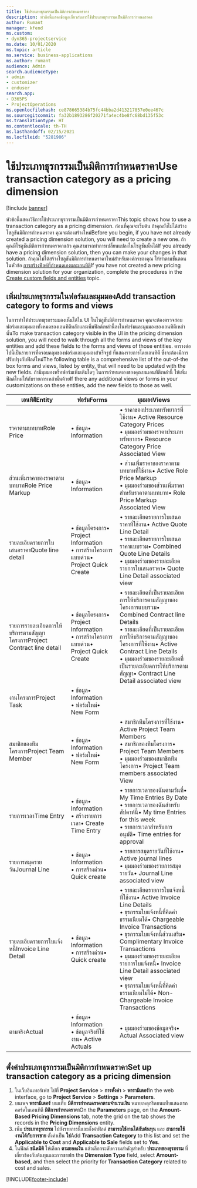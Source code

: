 ```yaml
---
title: ใช้ประเภทธุรกรรมเป็นมิติการกำหนดราคา
description: หัวข้อนี้แสดงข้อมูลเกี่ยวกับการใช้ประเภทธุรกรรมเป็นมิติการกำหนดราคา
author: Rumant
manager: kfend
ms.custom:
- dyn365-projectservice
ms.date: 10/01/2020
ms.topic: article
ms.service: business-applications
ms.author: rumant
audience: Admin
search.audienceType:
- admin
- customizer
- enduser
search.app:
- D365PS
- ProjectOperations
ms.openlocfilehash: ce878665384b75fc44bba2d413217857e0ee467c
ms.sourcegitcommit: fa32b1893286f20271fa4ec4be8fc68bd135f53c
ms.translationtype: HT
ms.contentlocale: th-TH
ms.lasthandoff: 02/15/2021
ms.locfileid: "5281906"
---
```

# <a name="use-transaction-category-as-a-pricing-dimension"></a><span data-ttu-id="526a7-103">ใช้ประเภทธุรกรรมเป็นมิติการกำหนดราคา</span><span class="sxs-lookup"><span data-stu-id="526a7-103">Use transaction category as a pricing dimension</span></span>

[!include [banner](../includes/psa-now-project-operations.md)]

<span data-ttu-id="526a7-104">หัวข้อนี้แสดงวิธีการใช้ประเภทธุรกรรมเป็นมิติการกำหนดราคา</span><span class="sxs-lookup"><span data-stu-id="526a7-104">This topic shows how to use a transaction category as a pricing dimension.</span></span> <span data-ttu-id="526a7-105">ก่อนที่คุณจะเริ่มต้น ถ้าคุณยังไม่ได้สร้างโซลูชันมิติการกำหนดราคา คุณจะต้องสร้างใหม่</span><span class="sxs-lookup"><span data-stu-id="526a7-105">Before you begin, if you have not already created a pricing dimension solution, you will need to create a new one.</span></span> <span data-ttu-id="526a7-106">ถ้าคุณมีโซลูชันมิติการกำหนดราคาแล้ว คุณสามารถทำการเปลี่ยนแปลงในโซลูชันนั้นได้</span><span class="sxs-lookup"><span data-stu-id="526a7-106">If you already have a pricing dimension solution, then you can make your changes in that solution.</span></span> <span data-ttu-id="526a7-107">ถ้าคุณไม่ได้สร้างโซลูชันมิติการกำหนดราคาใหม่สำหรับองค์กรของคุณ ให้ทำตามขั้นตอนในหัวข้อ [การสร้างฟิลด์ที่กำหนดเองและเอนทิตี](create-custom-fields-entities.md)</span><span class="sxs-lookup"><span data-stu-id="526a7-107">If you have not created a new pricing dimension solution for your organization, complete the procedures in the [Create custom fields and entities](create-custom-fields-entities.md) topic.</span></span>

## <a name="add-transaction-category-to-forms-and-views"></a><span data-ttu-id="526a7-108">เพิ่มประเภทธุรกรรมในฟอร์มและมุมมอง</span><span class="sxs-lookup"><span data-stu-id="526a7-108">Add transaction category to forms and views</span></span>
<span data-ttu-id="526a7-109">ในการทำให้ประเภทธุรกรรมมองเห็นได้ใน UI ในโซลูชันมิติการกำหนดราคา คุณจะต้องตรวจสอบฟอร์มและมุมมองทั้งหมดของเอนทิตีหลักและเพิ่มฟิลด์เหล่านี้ลงในฟอร์มและมุมมองของเอนทิตีเหล่านั้น</span><span class="sxs-lookup"><span data-stu-id="526a7-109">To make transaction category visible in the UI in the pricing dimension solution, you will need to walk through all the forms and views of the key entities and add these fields to the forms and views of those entities.</span></span>
<span data-ttu-id="526a7-110">ตารางต่อไปนี้เป็นรายการที่ครอบคลุมของฟอร์มและมุมมองสำเร็จรูป ที่แสดงรายการโดยเอนทิตี ซึ่งจะต้องมีการปรับปรุงกับฟิลด์ใหม่</span><span class="sxs-lookup"><span data-stu-id="526a7-110">The following table is a comprehensive list of the out-of-the box forms and views, listed by entity, that will need to be updated with the new fields.</span></span> <span data-ttu-id="526a7-111">ถ้ามีมุมมองหรือฟอร์มเพิ่มเติมใดๆ ในการกำหนดเองของคุณบนเอนทิตีเหล่านี้ ให้เพิ่มฟิลด์ใหม่ให้กับรายการเหล่านั้นด้วย</span><span class="sxs-lookup"><span data-stu-id="526a7-111">If there any additional views or forms in your customizations on these entities, add the new fields to those as well.</span></span>

|  <span data-ttu-id="526a7-112">เอนทิตี</span><span class="sxs-lookup"><span data-stu-id="526a7-112">Entity</span></span>        | <span data-ttu-id="526a7-113">ฟอร์ม</span><span class="sxs-lookup"><span data-stu-id="526a7-113">Forms</span></span>     |<span data-ttu-id="526a7-114">มุมมอง</span><span class="sxs-lookup"><span data-stu-id="526a7-114">Views</span></span>        |
| ------------------------------|---------------------------------|----------------------------------|
|  <span data-ttu-id="526a7-115">ราคาตามบทบาท</span><span class="sxs-lookup"><span data-stu-id="526a7-115">Role Price</span></span>|<span data-ttu-id="526a7-116">• ข้อมูล</span><span class="sxs-lookup"><span data-stu-id="526a7-116">• Information</span></span> |<span data-ttu-id="526a7-117">• ราคาของประเภททรัพยากรที่ใช้งาน</span><span class="sxs-lookup"><span data-stu-id="526a7-117">• Active Resource Category Prices</span></span><br> <span data-ttu-id="526a7-118">• มุมมองร่วมของราคาประเภททรัพยากร</span><span class="sxs-lookup"><span data-stu-id="526a7-118">• Resource Category Price Associated View</span></span>|
|  <span data-ttu-id="526a7-119">ส่วนเพิ่มราคาของราคาตามบทบาท</span><span class="sxs-lookup"><span data-stu-id="526a7-119">Role Price Markup</span></span>|<span data-ttu-id="526a7-120">• ข้อมูล</span><span class="sxs-lookup"><span data-stu-id="526a7-120">• Information</span></span>|<span data-ttu-id="526a7-121">• ส่วนเพิ่มราคาของราคาตามบทบาทที่ใช้งาน</span><span class="sxs-lookup"><span data-stu-id="526a7-121">• Active Role Price Markup</span></span><br><span data-ttu-id="526a7-122">• มุมมองร่วมของส่วนเพิ่มราคาสำหรับราคาตามบทบาท</span><span class="sxs-lookup"><span data-stu-id="526a7-122">• Role Price Markup Associated View</span></span>|
|  <span data-ttu-id="526a7-123">รายละเอียดรายการใบเสนอราคา</span><span class="sxs-lookup"><span data-stu-id="526a7-123">Quote line detail</span></span>|<span data-ttu-id="526a7-124">• ข้อมูลโครงการ</span><span class="sxs-lookup"><span data-stu-id="526a7-124">• Project Information</span></span><br><span data-ttu-id="526a7-125">• การสร้างโครงการแบบด่วน</span><span class="sxs-lookup"><span data-stu-id="526a7-125">• Project Quick Create</span></span>|<span data-ttu-id="526a7-126">• รายละเอียดรายการใบเสนอราคาที่ใช้งาน</span><span class="sxs-lookup"><span data-stu-id="526a7-126">• Active Quote Line Detail</span></span><br><span data-ttu-id="526a7-127">• รายละเอียดรายการใบเสนอราคาแบบรวม</span><span class="sxs-lookup"><span data-stu-id="526a7-127">• Combined Quote Line Details</span></span><br><span data-ttu-id="526a7-128">• มุมมองร่วมของรายละเอียดรายการใบเสนอราคา</span><span class="sxs-lookup"><span data-stu-id="526a7-128">• Quote Line Detail associated view</span></span>|
|  <span data-ttu-id="526a7-129">รายการรายละเอียดการให้บริการตามสัญญาโครงการ</span><span class="sxs-lookup"><span data-stu-id="526a7-129">Project Contract line detail</span></span>|<span data-ttu-id="526a7-130">• ข้อมูลโครงการ</span><span class="sxs-lookup"><span data-stu-id="526a7-130">• Project Information</span></span><br><span data-ttu-id="526a7-131">• การสร้างโครงการแบบด่วน</span><span class="sxs-lookup"><span data-stu-id="526a7-131">• Project Quick Create</span></span>|<span data-ttu-id="526a7-132">• รายละเอียดที่เป็นรายละเอียดการให้บริการตามสัญญาของโครงการแบบรวม</span><span class="sxs-lookup"><span data-stu-id="526a7-132">• Combined Contract line Details</span></span><br><span data-ttu-id="526a7-133">• รายละเอียดที่เป็นรายละเอียดการให้บริการตามสัญญาของโครงการที่ใช้งาน</span><span class="sxs-lookup"><span data-stu-id="526a7-133">• Active Contract Line Details</span></span><br><span data-ttu-id="526a7-134">• มุมมองร่วมของรายละเอียดที่เป็นรายละเอียดการให้บริการตามสัญญา</span><span class="sxs-lookup"><span data-stu-id="526a7-134">• Contract Line Detail associated view</span></span>|
|  <span data-ttu-id="526a7-135">งานโครงการ</span><span class="sxs-lookup"><span data-stu-id="526a7-135">Project Task</span></span>|<span data-ttu-id="526a7-136">• ข้อมูล</span><span class="sxs-lookup"><span data-stu-id="526a7-136">• Information</span></span><br><span data-ttu-id="526a7-137">• ฟอร์มใหม่</span><span class="sxs-lookup"><span data-stu-id="526a7-137">• New Form</span></span>||
|  <span data-ttu-id="526a7-138">สมาชิกของทีมโครงการ</span><span class="sxs-lookup"><span data-stu-id="526a7-138">Project Team Member</span></span>|<span data-ttu-id="526a7-139">• ข้อมูล</span><span class="sxs-lookup"><span data-stu-id="526a7-139">• Information</span></span><br><span data-ttu-id="526a7-140">• ฟอร์มใหม่</span><span class="sxs-lookup"><span data-stu-id="526a7-140">• New Form</span></span>|<span data-ttu-id="526a7-141">• สมาชิกทีมโครงการที่ใช้งาน</span><span class="sxs-lookup"><span data-stu-id="526a7-141">• Active Project Team Members</span></span><br><span data-ttu-id="526a7-142">• สมาชิกของทีมโครงการ</span><span class="sxs-lookup"><span data-stu-id="526a7-142">• Project Team Members</span></span><br><span data-ttu-id="526a7-143">• มุมมองร่วมของสมาชิกทีมโครงการ</span><span class="sxs-lookup"><span data-stu-id="526a7-143">• Project Team members associated View</span></span>|
|  <span data-ttu-id="526a7-144">รายการเวลา</span><span class="sxs-lookup"><span data-stu-id="526a7-144">Time Entry</span></span>|<span data-ttu-id="526a7-145">• ข้อมูล</span><span class="sxs-lookup"><span data-stu-id="526a7-145">• Information</span></span><br><span data-ttu-id="526a7-146">• สร้างรายการเวลา</span><span class="sxs-lookup"><span data-stu-id="526a7-146">• Create Time Entry</span></span>|<span data-ttu-id="526a7-147">• รายการเวลาของฉันตามวันที่</span><span class="sxs-lookup"><span data-stu-id="526a7-147">• My Time Entries By Date</span></span><br><span data-ttu-id="526a7-148">• รายการเวลาของฉันสำหรับสัปดาห์นี้</span><span class="sxs-lookup"><span data-stu-id="526a7-148">• My time Entries for this week</span></span><br><span data-ttu-id="526a7-149">• รายการเวลาสำหรับการอนุมัติ</span><span class="sxs-lookup"><span data-stu-id="526a7-149">• Time entries for approval</span></span>|
|  <span data-ttu-id="526a7-150">รายการสมุดรายวัน</span><span class="sxs-lookup"><span data-stu-id="526a7-150">Journal Line</span></span>|<span data-ttu-id="526a7-151">• ข้อมูล</span><span class="sxs-lookup"><span data-stu-id="526a7-151">• Information</span></span><br><span data-ttu-id="526a7-152">• การสร้างด่วน</span><span class="sxs-lookup"><span data-stu-id="526a7-152">• Quick create</span></span>|<span data-ttu-id="526a7-153">• รายการสมุดรายวันที่ใช้งาน</span><span class="sxs-lookup"><span data-stu-id="526a7-153">• Active journal lines</span></span><br><span data-ttu-id="526a7-154">• มุมมองร่วมของรายการสมุดรายวัน</span><span class="sxs-lookup"><span data-stu-id="526a7-154">• Journal Line associated view</span></span>|
|  <span data-ttu-id="526a7-155">รายละเอียดรายการใบแจ้งหนี้</span><span class="sxs-lookup"><span data-stu-id="526a7-155">Invoice Line Detail</span></span>|<span data-ttu-id="526a7-156">• ข้อมูล</span><span class="sxs-lookup"><span data-stu-id="526a7-156">• Information</span></span><br><span data-ttu-id="526a7-157">• การสร้างด่วน</span><span class="sxs-lookup"><span data-stu-id="526a7-157">• Quick create</span></span>|<span data-ttu-id="526a7-158">• รายละเอียดรายการใบแจ้งหนี้ที่ใช้งาน</span><span class="sxs-lookup"><span data-stu-id="526a7-158">• Active Invoice Line Details</span></span><br><span data-ttu-id="526a7-159">• ธุรกรรมใบแจ้งหนี้ที่คิดค่าธรรมเนียมได้</span><span class="sxs-lookup"><span data-stu-id="526a7-159">• Chargeable Invoice Transactions</span></span><br><span data-ttu-id="526a7-160">• ธุรกรรมใบแจ้งหนี้ส่วนเสริม</span><span class="sxs-lookup"><span data-stu-id="526a7-160">• Complimentary Invoice Transactions</span></span><br><span data-ttu-id="526a7-161">• มุมมองร่วมของรายละเอียดรายการใบแจ้งหนี้</span><span class="sxs-lookup"><span data-stu-id="526a7-161">• Invoice Line Detail associated view</span></span><br><span data-ttu-id="526a7-162">• ธุรกรรมใบแจ้งหนี้ที่คิดค่าธรรมเนียมไม่ได้</span><span class="sxs-lookup"><span data-stu-id="526a7-162">• Non-Chargeable Invoice Transactions</span></span>|
|  <span data-ttu-id="526a7-163">ตามจริง</span><span class="sxs-lookup"><span data-stu-id="526a7-163">Actual</span></span>|<span data-ttu-id="526a7-164">• ข้อมูล</span><span class="sxs-lookup"><span data-stu-id="526a7-164">• Information</span></span><br><span data-ttu-id="526a7-165">• ข้อมูลจริงที่ใช้งาน</span><span class="sxs-lookup"><span data-stu-id="526a7-165">• Active Actuals</span></span>|<span data-ttu-id="526a7-166">• มุมมองร่วมของข้อมูลจริง</span><span class="sxs-lookup"><span data-stu-id="526a7-166">• Actual Associated view</span></span>|

## <a name="set-up-transaction-category-as-a-pricing-dimension"></a><span data-ttu-id="526a7-167">ตั้งค่าประเภทธุรกรรมเป็นมิติการกำหนดราคา</span><span class="sxs-lookup"><span data-stu-id="526a7-167">Set up transaction category as a pricing dimension</span></span>

1. <span data-ttu-id="526a7-168">ในเว็บอินเทอร์เฟซ ไปที่ **Project Service** > **การตั้งค่า** > **พารามิเตอร์**</span><span class="sxs-lookup"><span data-stu-id="526a7-168">In the web interface, go to **Project Service** > **Settings** > **Parameters**.</span></span> 
2. <span data-ttu-id="526a7-169">บนเพจ **พารามิเตอร์** บนแท็บ **มิติการกำหนดราคาตามจำนวนเงิน** หมายเหตุกริดบนแท็บแสดงเรกคอร์ดในเอนทิตี **มิติการกำหนดราคา**</span><span class="sxs-lookup"><span data-stu-id="526a7-169">On the **Parameters** page, on the **Amount-Based Pricing Dimensions** tab, note the grid on the tab shows the records in the **Pricing Dimensions** entity.</span></span>
3. <span data-ttu-id="526a7-170">เพิ่ม **ประเภทธุรกรรม** ไปยังรายการนี้และตั้งค่าฟิลด์ **สามารถใช้งานได้กับต้นทุน** และ **สามารถใช้งานได้กับการขาย** ตั้งค่าเป็น **ใช่**</span><span class="sxs-lookup"><span data-stu-id="526a7-170">Add **Transaction Category** to this list and set the **Applicable to Cost** and **Applicable to Sale** fields set to **Yes**.</span></span>
4. <span data-ttu-id="526a7-171">ในฟิลด์ **ชนิดมิติ** ให้เลือก **ตามยอดเงิน** แล้วเลือกระดับความสำคัญสำหรับ **ประเภทของธุรกรรม** ที่เกี่ยวข้องกับต้นทุนและการขาย</span><span class="sxs-lookup"><span data-stu-id="526a7-171">In the **Dimension Type** field, select **Amount-based**, and then select the priority for **Transaction Category** related to cost and sales.</span></span>


[!INCLUDE[footer-include](../includes/footer-banner.md)]